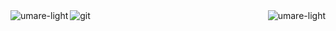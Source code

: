 
<img align="left" src="https://github-readme-stats.vercel.app/api/top-langs?username=umare-light&show_icons=true&locale=en&layout=compact" alt="umare-light"/>
<img scr="https://onlinegiftools.com/images/examples-onlinegiftools/jump-hello-transparent.gif" alt="git"/>
<img align="right" src="https://github-readme-stats.vercel.app/api?username=umare-light&show_icons=true&locale=en" alt="umare-light" />
